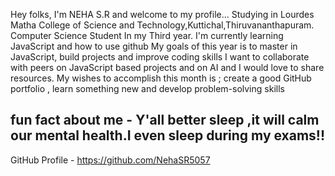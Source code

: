 Hey folks, I'm NEHA S.R and welcome to my profile...
Studying in Lourdes Matha College of Science and Technology,Kuttichal,Thiruvananthapuram.
Computer Science Student
In my Third year.
I'm currently learning JavaScript and how to use github
My goals of this year is to master in JavaScript, build projects and improve coding skills
I want to collaborate with peers on JavaScript based projects and on AI and I would love to share resources.
My wishes to accomplish this month is ; create a good GitHub portfolio , learn something new and develop problem-solving skills
## fun fact about me - Y'all better sleep ,it will calm our mental health.I even sleep during my exams!!
GitHub Profile - https://github.com/NehaSR5057
